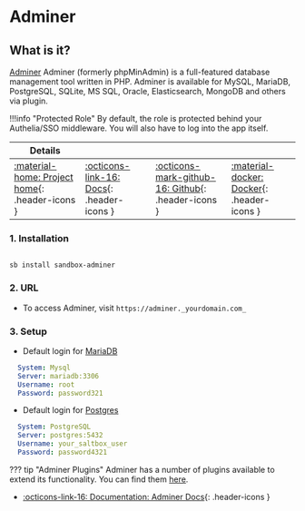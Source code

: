 # Adminer

## What is it?

[Adminer](https://www.adminer.org/) Adminer (formerly phpMinAdmin) is a full-featured database management tool written in PHP. Adminer is available for MySQL, MariaDB, PostgreSQL, SQLite, MS SQL, Oracle, Elasticsearch, MongoDB and others via plugin.

!!!info "Protected Role"
    By default, the role is protected behind your Authelia/SSO middleware. You will also have to log into the app itself.

| Details     |             |             |             |
|-------------|-------------|-------------|-------------|
| [:material-home: Project home](https://www.adminer.org/){: .header-icons } | [:octicons-link-16: Docs](https://github.com/vrana/adminer/#readme){: .header-icons } | [:octicons-mark-github-16: Github](https://github.com/vrana/adminer){: .header-icons } | [:material-docker: Docker](https://hub.docker.com/_/adminer/){: .header-icons }|

### 1. Installation

``` shell

sb install sandbox-adminer

```

### 2. URL

- To access Adminer, visit `https://adminer._yourdomain.com_`

### 3. Setup

- Default login for [MariaDB](../../apps/mariadb.md)

``` yaml title="Adminer Mariadb Login"
  System: Mysql
  Server: mariadb:3306
  Username: root
  Password: password321
```

- Default login for [Postgres](../../apps/postgres.md)

``` yaml title="Adminer Postgres Login"
  System: PostgreSQL
  Server: postgres:5432
  Username: your_saltbox_user
  Password: password4321
```

??? tip "Adminer Plugins"
    Adminer has a number of plugins available to extend its functionality. You can find them [here](https://www.adminer.org/en/plugins/).

- [:octicons-link-16: Documentation: Adminer Docs](https://github.com/vrana/adminer/#readme){: .header-icons }
